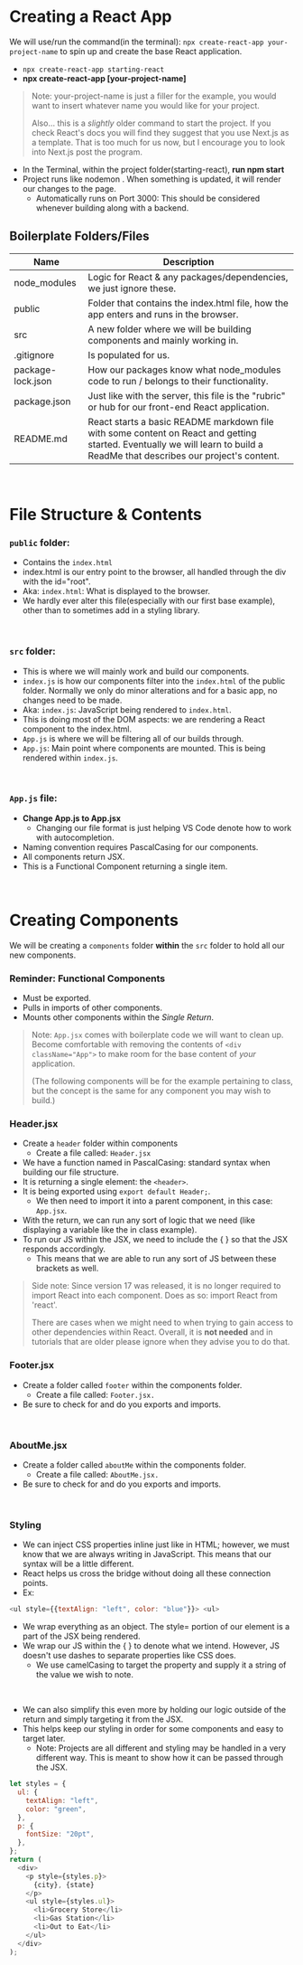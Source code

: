 # Creating a React App

We will use/run the command(in the terminal):
`npx create-react-app your-project-name`
to spin up and create the base React application.

- `npx create-react-app starting-react`
- **npx create-react-app [your-project-name]**

> Note: your-project-name is just a filler for the example, you would want to insert whatever name you would like for your project.
>
> Also... this is a _slightly_ older command to start the project. If you check React's docs you will find they suggest that you use Next.js as a template. That is too much for us now, but I encourage you to look into Next.js post the program.
> <br>

- In the Terminal, within the project folder(starting-react), **run npm start**
- Project runs like nodemon . When something is updated, it will render our changes to the page.
  - Automatically runs on Port 3000: This should be considered whenever building along with a backend.

## Boilerplate Folders/Files

| Name              | Description                                                                                                                                                                |
| ----------------- | -------------------------------------------------------------------------------------------------------------------------------------------------------------------------- |
| node_modules      | Logic for React & any packages/dependencies, we just ignore these.                                                                                                         |
| public            | Folder that contains the index.html file, how the app enters and runs in the browser.                                                                                      |
| src               | A new folder where we will be building components and mainly working in.                                                                                                   |
| .gitignore        | Is populated for us.                                                                                                                                                       |
| package-lock.json | How our packages know what node_modules code to run / belongs to their functionality.                                                                                      |
| package.json      | Just like with the server, this file is the "rubric" or hub for our front-end React application.                                                                           |
| README.md         | React starts a basic README markdown file with some content on React and getting started. Eventually we will learn to build a ReadMe that describes our project's content. |

<br>

# File Structure & Contents

### `public` folder:

- Contains the `index.html`
- index.html is our entry point to the browser, all handled through the div with the id="root".
- Aka: `index.html`: What is displayed to the browser.
- We hardly ever alter this file(especially with our first base example), other than to sometimes add in a styling library.

<br>

### `src` folder:

- This is where we will mainly work and build our components.
- `index.js` is how our components filter into the `index.html` of the public folder. Normally we only do minor alterations and for a basic app, no changes need to be made.
- Aka: `index.js`: JavaScript being rendered to `index.html`.
- This is doing most of the DOM aspects: we are rendering a React component to the index.html.
- `App.js` is where we will be filtering all of our builds through.
- `App.js`: Main point where components are mounted. This is being rendered within `index.js`.

<br>

### `App.js` file:

- **Change App.js to App.jsx**
  - Changing our file format is just helping VS Code denote how to work with autocompletion.
- Naming convention requires PascalCasing for our components.
- All components return JSX.
- This is a Functional Component returning a single item.

<br>

# Creating Components

We will be creating a `components` folder **within** the `src` folder to hold all our new components.

### Reminder: Functional Components

- Must be exported.
- Pulls in imports of other components.
- Mounts other components within the _Single Return_.

> Note: `App.jsx` comes with boilerplate code we will want to clean up. Become comfortable with removing the contents of `<div className="App">` to make room for the base content of _your_ application.
>
> (The following components will be for the example pertaining to class, but the concept is the same for any component you may wish to build.)
> <br>

### Header.jsx

- Create a `header` folder within components
  - Create a file called: `Header.jsx`
- We have a function named in PascalCasing: standard syntax when building our file structure.
- It is returning a single element: the `<header>`.
- It is being exported using `export default Header;`.
  - We then need to import it into a parent component, in this case: `App.jsx`.
- With the return, we can run any sort of logic that we need (like displaying a variable like the in class example).
- To run our JS within the JSX, we need to include the { } so that the JSX responds accordingly.
  - This means that we are able to run any sort of JS between these brackets as well.

> Side note: Since version 17 was released, it is no longer required to import React into each component. Does as so: import React from 'react'.
>
> There are cases when we might need to when trying to gain access to other dependencies within React. Overall, it is **not needed** and in tutorials that are older please ignore when they advise you to do that.
> <br>

### Footer.jsx

- Create a folder called `footer` within the components folder.
  - Create a file called: `Footer.jsx.`
- Be sure to check for and do you exports and imports.

<br>

### AboutMe.jsx

- Create a folder called `aboutMe` within the components folder.
  - Create a file called: `AboutMe.jsx.`
- Be sure to check for and do you exports and imports.

<br>

### Styling

- We can inject CSS properties inline just like in HTML; however, we must know that we are always writing in JavaScript. This means that our syntax will be a little different.
- React helps us cross the bridge without doing all these connection points.
- Ex:

```js
<ul style={{textAlign: "left", color: "blue"}}> <ul>
```

- We wrap everything as an object. The style= portion of our element is a part of the JSX being rendered.
- We wrap our JS within the { } to denote what we intend. However, JS doesn't use dashes to separate properties like CSS does.
  - We use camelCasing to target the property and supply it a string of the value we wish to note.

<br>

- We can also simplify this even more by holding our logic outside of the return and simply targeting it from the JSX.
- This helps keep our styling in order for some components and easy to target later.
  - Note: Projects are all different and styling may be handled in a very different way. This is meant to show how it can be passed through the JSX.

```js
let styles = {
  ul: {
    textAlign: "left",
    color: "green",
  },
  p: {
    fontSize: "20pt",
  },
};
return (
  <div>
    <p style={styles.p}>
      {city}, {state}
    </p>
    <ul style={styles.ul}>
      <li>Grocery Store</li>
      <li>Gas Station</li>
      <li>Out to Eat</li>
    </ul>
  </div>
);
```
